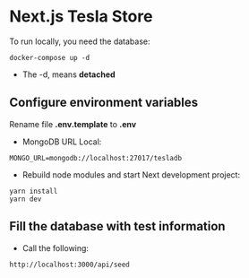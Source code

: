# Next.js Tesla Store

To run locally, you need the database:

```
docker-compose up -d
```

- The -d, means **detached**

## Configure environment variables

Rename file **.env.template** to **.env**

- MongoDB URL Local:

```
MONGO_URL=mongodb://localhost:27017/tesladb
```

- Rebuild node modules and start Next development project:

```
yarn install
yarn dev
```

## Fill the database with test information

- Call the following:

```
http://localhost:3000/api/seed
```
